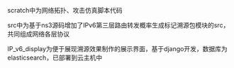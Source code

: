 scratch中为网络拓扑、攻击仿真脚本代码

src中为基于ns3源码增加了IPv6第三层路由转发概率生成标记溯源包模块的src，共同组成网络各层协议

IP_v6_display为便于展现溯源效果制作的展示界面，基于django开发，数据库为elasticsearch，已部署到云主机中